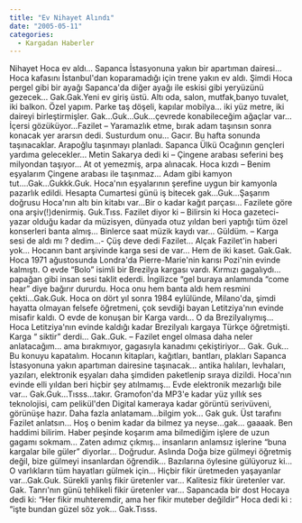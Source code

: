 ```yaml
---
title: "Ev Nihayet Alındı"
date: "2005-05-11"
categories: 
  - Kargadan Haberler
---
```


Nihayet Hoca ev aldı... Sapanca İstasyonuna yakın bir apartıman dairesi... Hoca kafasını İstanbul'dan koparamadığı için trene yakın ev aldı. Şimdi Hoca pergel gibi bir ayağı Sapanca'da diğer ayağı ile eskisi gibi yeryüzünü gezecek... Gak.Gak.Yeni ev giriş üstü. Altı oda, salon, mutfak,banyo tuvalet, iki balkon. Özel yapım. Parke taş döşeli, kapılar mobilya... iki yüz metre, iki daireyi birleştirmişler. Gak...Guk...Guk...çevrede konabileceğim ağaçlar var... İçersi gözüküyor...Fazilet – Yaramazlık etme, bırak adam taşınsın sonra konacak yer ararsın dedi. Susturdum onu... Gacır. Bu hafta sonunda taşınacaklar. Arapoğlu taşınmayı planladı. Sapanca Ülkü Ocağının gençleri yardıma gelecekler... Metin Sakarya dedi ki – Çingene arabası seferini beş milyondan taşıyor... At ot yemezmiş, arpa alınacak. Hoca kızdı – Benim eşyalarım Çingene arabası ile taşınmaz... Adam gibi kamyon tut....Gak...Gukkk.Guk. Hoca'nın eşyalarının şerefine uygun bir kamyonla pazarlık edildi. Hesapta Cumartesi günü iş bitecek gak...Guk...Şaşarım doğrusu Hoca'nın altı bin kitabı var...Bir o kadar kağıt parçası... Fazilete göre ona arşiv(!)denirmiş. Guk.Tıss. Fazilet diyor ki – Bilirsin ki Hoca gazeteci-yazar olduğu kadar da müzisyen, dünyada otuz yıldan beri yaptığı tüm özel konserleri banta almış... Binlerce saat müzik kaydı var... Güldüm. – Karga sesi de aldı mı ? dedim...- Çüş deve dedi Fazilet... Alçak Fazilet'in haberi yok... Hocanın bant arşivinde karga sesi de var... Hem de iki kaset. Gak.Gak. Hoca 1971 ağustosunda Londra'da Pierre-Marie'nin karısı Pozi'nin evinde kalmıştı. O evde “Bolo” isimli bir Brezilya kargası vardı. Kırmızı gagalıydı... papağan gibi insan sesi taklit ederdi. İngilizce “gel buraya anlamında “come hear” diye bağırır dururdu. Hoca onu hem banta aldı hem resmini çekti...Gak.Guk. Hoca on dört yıl sonra 1984 eylülünde, Milano'da, şimdi hayatta olmayan felsefe öğretmeni, çok sevdiği bayan Letitziya'nın evinde misafir kaldı. O evde de konuşan bir Karga vardı... O da Brezilyalıymış... Hoca Letitziya'nın evinde kaldığı kadar Brezilyalı kargaya Türkçe öğretmişti. Karga “ siktir” derdi... Gak..Guk. – Fazilet engel olmasa daha neler anlatacağım... ama bırakmıyor, gagasıyla kanadımı çekiştiriyor... Gak. Guk... Bu konuyu kapatalım. Hocanın kitapları, kağıtları, bantları, plakları Sapanca İstasyonuna yakın apartıman dairesine taşınacak... antika halıları, levhaları, yazıları, elektronik eşyaları daha şimdiden paketlenip sıraya dizildi. Hoca'nın evinde elli yıldan beri hiçbir şey atılmamış... Evde elektronik mezarlığı bile var... Gak.Guk...Tısss...takır. Gramofon'da MP3'e kadar yüz yıllık ses teknolojisi, cam pelikül'den Digital kameraya kadar görüntü serivüveni, görünüşe hazır. Daha fazla anlatamam...bilgim yok... Gak guk. Üst tarafını Fazilet anlatsın... Hoş o benim kadar da bilmez ya neyse...gak... gaaaak. Ben haddimi bilirim. Haber peşinde koşarım ama bilmediğim işlere de uzun gagamı sokmam... Zaten adımız çıkmış... insanların anlamsız işlerine “buna kargalar bile güler” diyorlar... Doğrudur. Aslında Doğa bize gülmeyi öğretmiş değil, bize gülmeyi insanlardan öğrendik... Bazılarına öylesine gülüyoruz ki... O varlıkların tüm hayatları gülmek için... Hiçbir fikir üretmeden yaşayanlar var...Gak.Guk. Sürekli yanlış fikir üretenler var... Kalitesiz fikir üretenler var. Gak. Tanrı'nın günü tehlikeli fikir üretenler var... Sapancada bir dost Hocaya dedi ki: “Her fikir muhteremdir, ama her fikir muteber değildir” Hoca dedi ki : “işte bundan güzel söz yok... Gak.Tısss.

